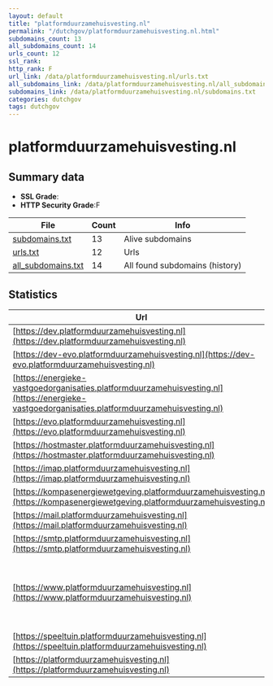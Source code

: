 ```yaml
---
layout: default
title: "platformduurzamehuisvesting.nl"
permalink: "/dutchgov/platformduurzamehuisvesting.nl.html"
subdomains_count: 13
all_subdomains_count: 14
urls_count: 12
ssl_rank: 
http_rank: F
url_link: /data/platformduurzamehuisvesting.nl/urls.txt
all_subdomains_link: /data/platformduurzamehuisvesting.nl/all_subdomains.txt
subdomains_link: /data/platformduurzamehuisvesting.nl/subdomains.txt
categories: dutchgov
tags: dutchgov
---
```



# platformduurzamehuisvesting.nl
## Summary data


 - **SSL Grade**:
 - **HTTP Security Grade**:F


| File       | Count | Info |
|------------|-------|------|
|[subdomains.txt](/DutchGovScope/data/platformduurzamehuisvesting.nl/subdomains.txt)|13|Alive subdomains|
|[urls.txt](/DutchGovScope/data/platformduurzamehuisvesting.nl/urls.txt)|12|Urls|
|[all_subdomains.txt](/DutchGovScope/data/platformduurzamehuisvesting.nl/all_subdomains.txt)|14|All found subdomains (history)|


## Statistics


| Url | SSL | HTTP | Server | Cookie | HSTS | CORS | CTO | CSP | XFO | XXP | RP |FP| Tech |Title |
|--------|-------|-------|------|------|------|------|------|------|------|------|------|------|------|------|
|[https://dev.platformduurzamehuisvesting.nl](https://dev.platformduurzamehuisvesting.nl)| | **F**|Apache| | | | | | | | :white_check_mark: | |Apache HTTP Server Basic|401 Unauthorized|
|[https://dev-evo.platformduurzamehuisvesting.nl](https://dev-evo.platformduurzamehuisvesting.nl)| | **F**|Apache| | | | | | | | :white_check_mark: | |Apache HTTP Server Basic|401 Unauthorized|
|[https://energieke-vastgoedorganisaties.platformduurzamehuisvesting.nl](https://energieke-vastgoedorganisaties.platformduurzamehuisvesting.nl)| | **F**|Apache| | | | | | | | :white_check_mark: | |Apache HTTP Server Basic|401 Unauthorized|
|[https://evo.platformduurzamehuisvesting.nl](https://evo.platformduurzamehuisvesting.nl)| | **F**|Apache| | | | | | | | :white_check_mark: | |Apache HTTP Server Basic|401 Unauthorized|
|[https://hostmaster.platformduurzamehuisvesting.nl](https://hostmaster.platformduurzamehuisvesting.nl)| | **F**|Apache| | | | | | | | :white_check_mark: | |Apache HTTP Server||
|[https://imap.platformduurzamehuisvesting.nl](https://imap.platformduurzamehuisvesting.nl)| | **F**|Apache| | | | | | | | :white_check_mark: | |Apache HTTP Server|Welcome!|
|[https://kompasenergiewetgeving.platformduurzamehuisvesting.nl](https://kompasenergiewetgeving.platformduurzamehuisvesting.nl)| | **F**|Apache| | | | | | | | :white_check_mark: | |Apache HTTP Server|Platform Duurzam...|
|[https://mail.platformduurzamehuisvesting.nl](https://mail.platformduurzamehuisvesting.nl)| | **F**|Apache| | | | | | | | :white_check_mark: | |Apache HTTP Server|Welcome!|
|[https://smtp.platformduurzamehuisvesting.nl](https://smtp.platformduurzamehuisvesting.nl)| | **F**|Apache| | | | | | | | :white_check_mark: | |Apache HTTP Server|Welcome!|
|[https://www.platformduurzamehuisvesting.nl](https://www.platformduurzamehuisvesting.nl)| | **F**|Apache| | | | | | | | :white_check_mark: | |Apache HTTP Server MySQL PHP Site Kit:1.118.0 Slider Revolution:6.6.19 WordPress:6.4.2 wpBakery|Platform Duurzam...|
|[https://speeltuin.platformduurzamehuisvesting.nl](https://speeltuin.platformduurzamehuisvesting.nl)| | **F**|Apache| | | | | | | | :white_check_mark: | |Apache HTTP Server||
|[https://platformduurzamehuisvesting.nl](https://platformduurzamehuisvesting.nl)| | **F**|Apache| | | | | | | | :white_check_mark: | |Apache HTTP Server||

